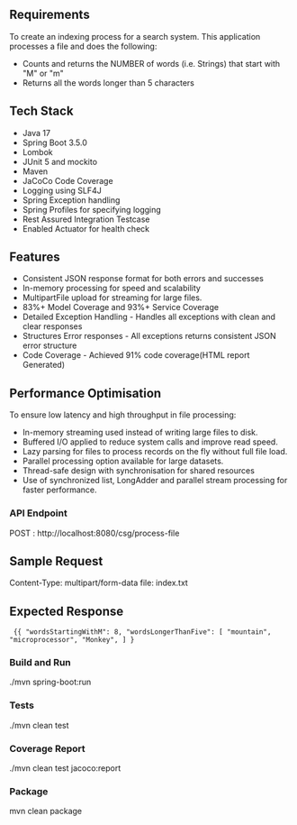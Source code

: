 ## Requirements

To create an indexing process for a search system. This application processes a file and does the following:
- Counts and returns the NUMBER of words (i.e. Strings) that start with "M" or "m"
- Returns all the words longer than 5 characters

## Tech Stack
* Java 17
* Spring Boot 3.5.0
* Lombok
* JUnit 5 and mockito
* Maven
* JaCoCo Code Coverage
* Logging using SLF4J
* Spring Exception handling 
* Spring Profiles for specifying logging
* Rest Assured Integration Testcase
* Enabled Actuator for health check

## Features

* Consistent JSON response format for both errors and successes
* In-memory processing for speed and scalability
* MultipartFile upload for streaming for large files.
* 83%+ Model Coverage and 93%+ Service Coverage
* Detailed Exception Handling - Handles all exceptions with clean and clear responses
* Structures Error responses -  All exceptions returns consistent JSON error structure
* Code Coverage - Achieved 91% code coverage(HTML report Generated)

## Performance Optimisation 

To ensure low latency and high throughput in file processing:

* In-memory streaming used instead of writing large files to disk.
* Buffered I/O applied to reduce system calls and improve read speed.
* Lazy parsing for files to process records on the fly without full file load.
* Parallel processing option available for large datasets.
* Thread-safe design with synchronisation for shared resources
* Use of synchronized list, LongAdder and parallel stream processing for faster performance.

### API Endpoint

POST : http://localhost:8080/csg/process-file

## Sample Request

Content-Type: multipart/form-data
file: index.txt

## Expected Response
`
{{
"wordsStartingWithM": 8,
"wordsLongerThanFive": [
"mountain",
"microprocessor",
"Monkey",
]
}`

### Build and Run
./mvn spring-boot:run

### Tests
./mvn clean test 

### Coverage Report

./mvn clean test jacoco:report

### Package 

mvn clean package


